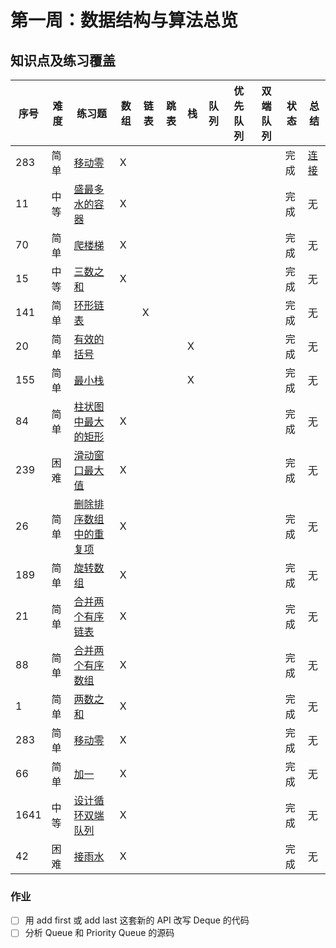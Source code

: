 # 第一周：数据结构与算法总览
## 知识点及练习覆盖
|序号|难度|练习题|数组|链表|跳表|栈|队列|优先队列|双端队列|状态|总结|
|---|---|---|---|---|---|---|---|---|---|---|---|
|283|简单|[移动零](https://leetcode-cn.com/problems/move-zeroes/)|X|||||||完成|[连接](./moveZeroes/NOTE.md)|
|11|中等|[盛最多水的容器](https://leetcode-cn.com/problems/container-with-most-water/)|X|||||||完成|无|
|70|简单|[爬楼梯](https://leetcode-cn.com/problems/climbing-stairs/)|X|||||||完成|无|
|15|中等|[三数之和](https://leetcode-cn.com/problems/3sum/)|X|||||||完成|无|
|141|简单|[环形链表](https://leetcode-cn.com/problems/linked-list-cycle/)||X||||||完成|无|
|20|简单|[有效的括号](https://leetcode-cn.com/problems/valid-parentheses/)||||X||||完成|无|
|155|简单|[最小栈](https://leetcode-cn.com/problems/min-stack/)||||X||||完成|无|
|84|简单|[柱状图中最大的矩形](https://leetcode-cn.com/problems/largest-rectangle-in-histogram/)|X|||||||完成|无|
|239|困难|[滑动窗口最大值](https://leetcode-cn.com/problems/sliding-window-maximum/)|X|||||||完成|无|
|26|简单|[删除排序数组中的重复项](https://leetcode-cn.com/problems/remove-duplicates-from-sorted-array/)|X|||||||完成|无|
|189|简单|[旋转数组](https://leetcode-cn.com/problems/rotate-array/)|X|||||||完成|无|
|21|简单|[合并两个有序链表](https://leetcode-cn.com/problems/merge-two-sorted-lists/)|X|||||||完成|无|
|88|简单|[合并两个有序数组](https://leetcode-cn.com/problems/merge-sorted-array/)|X|||||||完成|无|
|1|简单|[两数之和](https://leetcode-cn.com/problems/two-sum/)|X|||||||完成|无|
|283|简单|[移动零](https://leetcode-cn.com/problems/move-zeroes/)|X|||||||完成|无|
|66|简单|[加一](https://leetcode-cn.com/problems/plus-one/)|X|||||||完成|无|
|1641|中等|[设计循环双端队列](https://leetcode.com/problems/design-circular-deque/)|X|||||||完成|无|
|42|困难|[接雨水](https://leetcode.com/problems/trapping-rain-water/)|X|||||||完成|无|
### 作业
- [ ] 用 add first 或 add last 这套新的 API 改写 Deque 的代码
- [ ] 分析 Queue 和 Priority Queue 的源码